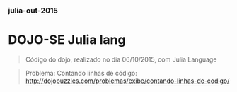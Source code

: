### julia-out-2015

# DOJO-SE Julia lang

> Código do dojo, realizado no dia 06/10/2015, com Julia Language

> Problema: Contando linhas de código: http://dojopuzzles.com/problemas/exibe/contando-linhas-de-codigo/

